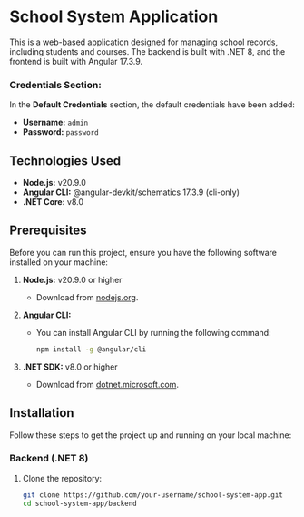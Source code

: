# School System Application

This is a web-based application designed for managing school records, including students and courses. The backend is built with .NET 8, and the frontend is built with Angular 17.3.9.

### Credentials Section:
In the **Default Credentials** section, the default credentials have been added:

- **Username:** `admin`
- **Password:** `password`

## Technologies Used

- **Node.js:** v20.9.0
- **Angular CLI:** @angular-devkit/schematics 17.3.9 (cli-only)
- **.NET Core:** v8.0

## Prerequisites

Before you can run this project, ensure you have the following software installed on your machine:

1. **Node.js:** v20.9.0 or higher
   - Download from [nodejs.org](https://nodejs.org/).
   
2. **Angular CLI:**
   - You can install Angular CLI by running the following command:
     ```bash
     npm install -g @angular/cli
     ```
   
3. **.NET SDK:** v8.0 or higher
   - Download from [dotnet.microsoft.com](https://dotnet.microsoft.com/download).

## Installation

Follow these steps to get the project up and running on your local machine:

### Backend (.NET 8)

1. Clone the repository:
   ```bash
   git clone https://github.com/your-username/school-system-app.git
   cd school-system-app/backend
